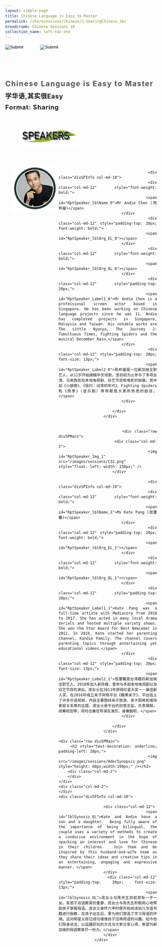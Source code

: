 ```yaml
---
layout: simple-page
title: Chinese Language is Easy to Master
permalink: /sharesessions/chinese/1-SharingChinese_16/
breadcrumb: Chinese Sessions 16
collection_name: left-nav-one
---
```




<input type="image" name="btnBack" id="btnBack" onclick="goBack()" src="/images/btnBack.png" style="height:70px;">
<input type="image" name="btnRegister" id="btnRegister" src="/images/btnClosed.png"
    style="height:70px;padding-left: 50px;" />

<link href="/misc/bootstrap.min.css" rel="stylesheet" />
<link href="/misc/Site.css" rel="stylesheet" />
<style>
    .divSPMain {
        padding: 20px;
        padding-top: 20px;
        text-align: justify;
        border-radius: 20px;
    }
    .divSPInfo {
        padding-top: 1px;
    }
</style>
<script>
        function goBack() {
          window.history.back();
        }
        </script>
        
<div id="PanelSess">
    <div class="col-md-12" style="padding-top: 40px;">
        <b>
            <span id="lblTitle_EL" style="font-weight: bold; font-size: 23px; letter-spacing: 2px; color: #525252">
                Chinese Language is Easy to Master</span></b>
    </div>
    <div class="col-md-12" style="padding-top: 10px;">
        <span id="lblTitle_OL" style="font-weight: bold; font-size: 20px; letter-spacing: 1px;">
        学华语,其实很Easy</span>
    </div>
    <div class="col-md-12" style="padding-top: 10px;">
        <span id="tblFormat" style="font-weight: bold; font-size: 20px; letter-spacing: 1px;"><b>Format:</b>
            Sharing</span>
    </div>
    <div class="row divSPMain">
        <h2 style="text-decoration: underline; padding-left: 20px;">
            <img src="/images/sessions/HDerSpeakers.png" style="height: 60px;width:199px;" /></h2>
        <div class="col-md-2">
        </div>
    </div>
 <div class="row divSPMain">
                            <div class="col-md-2">
                                <img id="RptSpeaker_Img_0" src="/images/sessions/C31.png" style="float: left; width: 150px;" />
                            </div>

                            <div class="divSPInfo col-md-10">
                                <div class="col-md-12" style="font-weight: bold;">
                                    <span id="RptSpeaker_lblName_0">Mr Andie Chen (陈邦鋆)</span>
                                </div>
                                <div class="col-md-12" style="padding-top: 20px; font-weight: bold;">
                                    <span id="RptSpeaker_lblOrg_EL_0"></span>
                                </div>
                                <div class="col-md-12" style="font-weight: bold;">
                                    <span id="RptSpeaker_lblOrg_OL_0"></span>
                                </div>
                                <div class="col-md-12" style="padding-top: 20px;">
                                    <span id="RptSpeaker_Label1_0">Mr Andie Chen is a professional screen actor based in Singapore. He has been working on Chinese language projects since he was 11. Andie has completed projects in Singapore, Malaysia and Taiwan. His notable works are The Little Nyonya, The Journey 2: Tumultuous Times, Fighting Spiders and the musical December Rain.</span>
                                </div>
                                <div class="col-md-12" style="padding-top: 20px; font-size: 13px;">
                                    <span id="RptSpeaker_Label2_0">陈邦鋆是一位新加坡全职艺人，从11岁开始接触中文戏剧，至目前为止参与了多项台湾、马来西亚及本地电视剧、综艺节目和电影的拍摄，其中如《小娘惹》、《信约：动荡的年代》、Fighting Spiders 和《雨季》（音乐剧）等等都是大家所熟悉的剧目。</span>
                                </div>

                            </div>
                        </div>

                    
                        <div class="row divSPMain">
                            <div class="col-md-2">
                                <img id="RptSpeaker_Img_1" src="/images/sessions/C32.png" style="float: left; width: 150px;" />
                            </div>

                            <div class="divSPInfo col-md-10">
                                <div class="col-md-12" style="font-weight: bold;">
                                    <span id="RptSpeaker_lblName_1">Ms Kate Pang (庞蕾馨)</span>
                                </div>
                                <div class="col-md-12" style="padding-top: 20px; font-weight: bold;">
                                    <span id="RptSpeaker_lblOrg_EL_1"></span>
                                </div>
                                <div class="col-md-12" style="font-weight: bold;">
                                    <span id="RptSpeaker_lblOrg_OL_1"></span>
                                </div>
                                <div class="col-md-12" style="padding-top: 20px;">
                                    <span id="RptSpeaker_Label1_1">Kate Pang was a full-time artiste with Mediacorp from 2010 to 2017. She has acted in many local drama serials and hosted multiple variety shows. She won the Star Award for Best Newcomer in 2011. In 2016, Kate started her parenting channel, Kandie Family. The channel covers parenting topics through entertaining yet educational videos.</span>
                                </div>
                                <div class="col-md-12" style="padding-top: 20px; font-size: 13px;">
                                    <span id="RptSpeaker_Label2_1">庞蕾馨是台湾籍的新加坡全职艺人，2010年加入新传媒，曾参与多部本地电视剧以及综艺节目的演出。庞女士在2011年获得红星大奖－－最佳新人奖，在2016年成立亲子网络平台《糖果亲子》，平台挂上了许多华语视频，内容主要围绕亲子旅游、亲子厨房和维持家庭关系等的主题。庞女士是平台的创意总监，负责撰稿，统筹规划等，同时也兼任导演及演员，身兼数职。</span>
                                </div>

                            </div>
                        </div>

    <div class="row divSPMain">
        <h2 style="text-decoration: underline; padding-left: 20px;">
            <img src="/images/sessions/HderSynopsis.png" style="height: 60px;width:199px;" /></h2>
        <div class="col-md-2">
        </div>
    </div>
    <div class="col-md-2">
    </div>
    <div class="divSPInfo col-md-10">

                        <div class="col-md-12">
                            <span id="lblSynosis_EL">Kate and Andie have a son and a daughter.  Being fully aware of the importance of being bilingual, the couple uses a variety of methods to create a conducive environment in the hope of sparking an interest and love for Chinese in their children.  Join them and be inspired by this husband-and-wife team as they share their ideas and creative tips in an entertaining, engaging and expressive manner. </span>
                        </div>
                        <div class="col-md-12" style="padding-top: 20px; font-size: 13px;">
                            <span id="lblSynosis_OL">庞女士与陈先生目前育有一子一女。有感于双语教育的重要，庞女士与陈先生积极用心地帮助孩子掌握母语。庞女士身怀六甲时便开始阅读幼儿华语书籍进行胎教，在孩子出生后，更为他们营造了学习母语的环境，这对明星父母已成功增强孩子活用母语的兴趣。如今他们现身说法，以逗趣好玩的方式与大家分享心得，希望为新加坡的母语教育尽一份力。</span>
                        </div>
                    </div>

</div>
